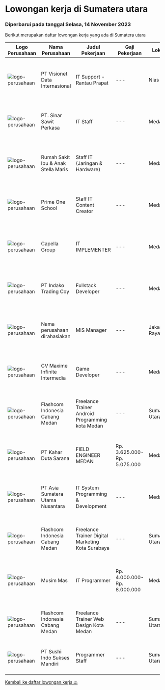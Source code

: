 
  # Lowongan kerja di Sumatera utara

  ### Diperbarui pada tanggal Selasa, 14 November 2023

  Berikut merupakan daftar lowongan kerja yang ada di Sumatera utara

  |Logo Perusahaan | Nama Perusahaan | Judul Pekerjaan | Gaji Pekerjaan | Lokasi | Deskripsi | Tanggal diunggah | Pranala |
  | -------------- | --------------- | --------------- | --------- | --------- | -------------- | ------- | ----------- |
  |![logo-perusahaan](https://image-service-cdn.seek.com.au/84d23b3586ee4efd70ea62878095fcc6b1639e33/ee4dce1061f3f616224767ad58cb2fc751b8d2dc)|PT Visionet Data Internasional|IT Support - Rantau Prapat|---|Nias|Tanggung Jawab Utama : Monitoring system, jaringan (server), desktop, dan network Melakukan troubleshooting jaringan, hardware dan software Maintain...|Minggu, 12 November 2023|https://www.jobstreet.co.id/id/job/it-support-rantau-prapat-4526167?token=0~5481feb8-597f-4ae4-a899-4cb3bf0cb2fb&sectionRank=1&jobId=jobstreet-id-job-4526167|
|![logo-perusahaan](https://i.ibb.co/sqvTCh9/112815900-stock-vector-no-image-available-icon-flat-vector.webp)|PT. Sinar Sawit Perkasa|IT Staff|---|Medan|·    Pengalaman Minimal 2 tahun dibilang yang sama ·    Min D3 Teknik Komputer/Informatika ·    Memiliki pemahaman dan keterampilan dalam hal...|Kamis, 09 November 2023|https://www.jobstreet.co.id/id/job/it-staff-4524673?token=0~5481feb8-597f-4ae4-a899-4cb3bf0cb2fb&sectionRank=2&jobId=jobstreet-id-job-4524673|
|![logo-perusahaan](https://image-service-cdn.seek.com.au/28721c1ec6524aa5c6e2b125b2697cbdff6cd3b9/ee4dce1061f3f616224767ad58cb2fc751b8d2dc)|Rumah Sakit Ibu & Anak Stella Maris|Staff IT (Jaringan & Hardware)|---|Medan|Minimal pendidikan D3 Komputer/Teknik Informatika/Sistem Informasi Pengalaman/Freshhgraduate (dipertimbangkan) Memahami Topologi Jaringan (VLAN,...|Rabu, 08 November 2023|https://www.jobstreet.co.id/id/job/staff-it-jaringan-hardware-4523249?token=0~5481feb8-597f-4ae4-a899-4cb3bf0cb2fb&sectionRank=3&jobId=jobstreet-id-job-4523249|
|![logo-perusahaan](https://i.ibb.co/sqvTCh9/112815900-stock-vector-no-image-available-icon-flat-vector.webp)|Prime One School|Staff IT Content Creator|---|Medan|Calling All Creative Minds: Criteria for School Content Creator RoleAre you passionate about telling the story of our school through captivating...|Rabu, 08 November 2023|https://www.jobstreet.co.id/id/job/staff-it-content-creator-4522289?token=0~5481feb8-597f-4ae4-a899-4cb3bf0cb2fb&sectionRank=4&jobId=jobstreet-id-job-4522289|
|![logo-perusahaan](https://image-service-cdn.seek.com.au/f1b5745ef312accbe4a93b4a167d73fab1d9da7f/ee4dce1061f3f616224767ad58cb2fc751b8d2dc)|Capella Group|IT IMPLEMENTER|---|Medan|Kualifikasi : Maks. berusia 35 tahun. Pendidikan min. S1 Teknik Informatika / Sistem Informasi. Berpengalaman di bidang terkait. Memiliki kepribadian...|Jumat, 10 November 2023|https://www.jobstreet.co.id/id/job/it-implementer-4524889?token=0~5481feb8-597f-4ae4-a899-4cb3bf0cb2fb&sectionRank=5&jobId=jobstreet-id-job-4524889|
|![logo-perusahaan](https://image-service-cdn.seek.com.au/4ce418b576796ca0e81bfa92adb457f9db10e80e/ee4dce1061f3f616224767ad58cb2fc751b8d2dc)|PT Indako Trading Coy|Fullstack Developer|---|Medan|Kualifikasi: Berusia 20 - 35 tahun Pendidikan minimal S1 disiplin ilmu komputer (Teknik Informatika, Sistem Informasi, dsb) Memiliki pengalaman...|Senin, 06 November 2023|https://www.jobstreet.co.id/id/job/fullstack-developer-4519822?token=0~5481feb8-597f-4ae4-a899-4cb3bf0cb2fb&sectionRank=6&jobId=jobstreet-id-job-4519822|
|![logo-perusahaan](https://i.ibb.co/sqvTCh9/112815900-stock-vector-no-image-available-icon-flat-vector.webp)|Nama perusahaan dirahasiakan|MIS Manager|---|Jakarta Raya|Pendidikan minimal S1 segala jurusan Minimal memiliki 1 tahun pengalaman kerja di bidang yang sama Memiliki pengetahuan mengenai PHP dan bahasa...|Kamis, 02 November 2023|https://www.jobstreet.co.id/id/job/mis-manager-4517533?token=0~5481feb8-597f-4ae4-a899-4cb3bf0cb2fb&sectionRank=7&jobId=jobstreet-id-job-4517533|
|![logo-perusahaan](https://image-service-cdn.seek.com.au/38a5155595d32859c25341b4aa55f4faaaac3bc2/ee4dce1061f3f616224767ad58cb2fc751b8d2dc)|CV Maxime Infinite Intermedia|Game Developer|---|Medan|Mengembangkan proyek game dan interactive experience lainnya dengan Unity Engine Open Minded untuk belajar engine baru atau riset teknologi lainnya...|Selasa, 31 Oktober 2023|https://www.jobstreet.co.id/id/job/game-developer-4514648?token=0~5481feb8-597f-4ae4-a899-4cb3bf0cb2fb&sectionRank=8&jobId=jobstreet-id-job-4514648|
|![logo-perusahaan](https://i.ibb.co/sqvTCh9/112815900-stock-vector-no-image-available-icon-flat-vector.webp)|Flashcom Indonesia Cabang Medan|Freelance Trainer Android Programming kota Medan|---|Sumatera Utara|- Pendidikan minimal S1- Punya pengalaman di bidang tsb- Cekatan dalam bekerja   Jobdesk- Menguasai Java android programming, android studio &amp;...|Senin, 06 November 2023|https://www.jobstreet.co.id/id/job/freelance-trainer-android-programming-kota-medan-1037347062?token=0~5481feb8-597f-4ae4-a899-4cb3bf0cb2fb&sectionRank=9&jobId=jobstreet-id-job-1037347062|
|![logo-perusahaan](https://image-service-cdn.seek.com.au/cca5233fe3ee8f048905650a172386c76cc0a288/ee4dce1061f3f616224767ad58cb2fc751b8d2dc)|PT Kahar Duta Sarana|FIELD ENGINEER MEDAN|Rp. 3.625.000-Rp. 5.075.000|Medan|Responsibilities and Duties Bertanggung jawab agar terpenuhinya kualitas layanan perbaikan yang diberikan kepada customer. Bertanggung jawab atas...|Selasa, 31 Oktober 2023|https://www.jobstreet.co.id/id/job/field-engineer-medan-4514233?token=0~5481feb8-597f-4ae4-a899-4cb3bf0cb2fb&sectionRank=10&jobId=jobstreet-id-job-4514233|
|![logo-perusahaan](https://i.ibb.co/sqvTCh9/112815900-stock-vector-no-image-available-icon-flat-vector.webp)|PT Asia Sumatera Utama Nusantara|IT System Programming & Development|---|Medan|Deskripsi pekerjaan : Melakukan pengembangan System IT Perusahaan berbasis web Menganalisa dan mengidentifikasi jika terjadi kesalahan pada aplikasi...|Senin, 16 Oktober 2023|https://www.jobstreet.co.id/id/job/it-system-programming-development-4500575?token=0~5481feb8-597f-4ae4-a899-4cb3bf0cb2fb&sectionRank=11&jobId=jobstreet-id-job-4500575|
|![logo-perusahaan](https://i.ibb.co/sqvTCh9/112815900-stock-vector-no-image-available-icon-flat-vector.webp)|Flashcom Indonesia Cabang Medan|Freelance Trainer Digital Marketing Kota Surabaya|---|Sumatera Utara|KATEGORI PEKERJAANKategori Pekerjaan                 : Trainer Digital MarketingLevel Pekerjaan                      : Basic - Expert DESKRIPSI...|Kamis, 26 Oktober 2023|https://www.jobstreet.co.id/id/job/freelance-trainer-digital-marketing-kota-surabaya-1037277102?token=0~5481feb8-597f-4ae4-a899-4cb3bf0cb2fb&sectionRank=12&jobId=jobstreet-id-job-1037277102|
|![logo-perusahaan](https://image-service-cdn.seek.com.au/68c0c4b523c472addb4e06dfd820174a474da9cd/ee4dce1061f3f616224767ad58cb2fc751b8d2dc)|Musim Mas|IT Programmer|Rp. 4.000.000-Rp. 8.000.000|Medan|Candidate must possess at least Diploma, Bachelor's Degree, Master's Degree/Post Graduate Degree in Computer Science/Information Technology or...|Senin, 16 Oktober 2023|https://www.jobstreet.co.id/id/job/it-programmer-4500455?token=0~5481feb8-597f-4ae4-a899-4cb3bf0cb2fb&sectionRank=13&jobId=jobstreet-id-job-4500455|
|![logo-perusahaan](https://i.ibb.co/sqvTCh9/112815900-stock-vector-no-image-available-icon-flat-vector.webp)|Flashcom Indonesia Cabang Medan|Freelance Trainer Web Design Kota Medan|---|Sumatera Utara|KATEGORI PEKERJAANKategori Pekerjaan                 : Trainer Web DesignLevel Pekerjaan                      : Basic - Expert DESKRIPSI...|Kamis, 26 Oktober 2023|https://www.jobstreet.co.id/id/job/freelance-trainer-web-design-kota-medan-1037276848?token=0~5481feb8-597f-4ae4-a899-4cb3bf0cb2fb&sectionRank=14&jobId=jobstreet-id-job-1037276848|
|![logo-perusahaan](https://image-service-cdn.seek.com.au/ce29b5c19456cde8461dce3155ae89198443caca/ee4dce1061f3f616224767ad58cb2fc751b8d2dc)|PT Sushi Indo Sukses Mandiri|Programmer Staff|---|Sumatera Utara|Kualifikasi : Berusia, Min. 20 tahun Memiliki Pengalaman dibidang yang sama min. 1 tahun. Memiliki min. 1 (satu) / Small Project yang dapat...|Selasa, 17 Oktober 2023|https://www.jobstreet.co.id/id/job/programmer-staff-4500869?token=0~5481feb8-597f-4ae4-a899-4cb3bf0cb2fb&sectionRank=15&jobId=jobstreet-id-job-4500869|


  [Kembali ke daftar lowongan kerja 🔙](../README.md#daftar-lowongan-kerja)
  